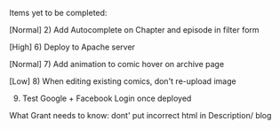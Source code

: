 
Items yet to be completed:


[Normal]
2) Add Autocomplete on Chapter and episode in filter form


[High]
6) Deploy to Apache server

[Normal]
7) Add animation to comic hover on archive page

[Low]
8) When editing existing comics, don't re-upload image



9) Test Google + Facebook Login once deployed


What Grant needs to know:
dont' put incorrect html in Description/ blog 